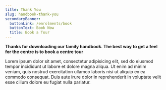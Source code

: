 ```yaml
---
title: Thank You
slug: handbook-thank-you
secondaryBanner:
  buttonLink: /enrolments/book
  buttonText: Book Now
  title: Book a Tour
---
```

**Thanks for downloading our family handbook. The best way to get a feel for the centre is to book a centre tour**

Lorem ipsum dolor sit amet, consectetur adipisicing elit, sed do eiusmod tempor incididunt ut labore et dolore magna aliqua. Ut enim ad minim veniam, quis nostrud exercitation ullamco laboris nisi ut aliquip ex ea commodo consequat. Duis aute irure dolor in reprehenderit in voluptate velit esse cillum dolore eu fugiat nulla pariatur.
